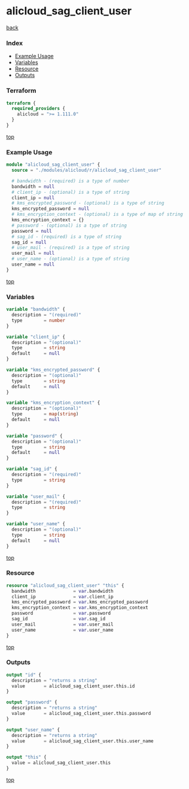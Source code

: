 # alicloud_sag_client_user

[back](../alicloud.md)

### Index

- [Example Usage](#example-usage)
- [Variables](#variables)
- [Resource](#resource)
- [Outputs](#outputs)

### Terraform

```terraform
terraform {
  required_providers {
    alicloud = ">= 1.111.0"
  }
}
```

[top](#index)

### Example Usage

```terraform
module "alicloud_sag_client_user" {
  source = "./modules/alicloud/r/alicloud_sag_client_user"

  # bandwidth - (required) is a type of number
  bandwidth = null
  # client_ip - (optional) is a type of string
  client_ip = null
  # kms_encrypted_password - (optional) is a type of string
  kms_encrypted_password = null
  # kms_encryption_context - (optional) is a type of map of string
  kms_encryption_context = {}
  # password - (optional) is a type of string
  password = null
  # sag_id - (required) is a type of string
  sag_id = null
  # user_mail - (required) is a type of string
  user_mail = null
  # user_name - (optional) is a type of string
  user_name = null
}
```

[top](#index)

### Variables

```terraform
variable "bandwidth" {
  description = "(required)"
  type        = number
}

variable "client_ip" {
  description = "(optional)"
  type        = string
  default     = null
}

variable "kms_encrypted_password" {
  description = "(optional)"
  type        = string
  default     = null
}

variable "kms_encryption_context" {
  description = "(optional)"
  type        = map(string)
  default     = null
}

variable "password" {
  description = "(optional)"
  type        = string
  default     = null
}

variable "sag_id" {
  description = "(required)"
  type        = string
}

variable "user_mail" {
  description = "(required)"
  type        = string
}

variable "user_name" {
  description = "(optional)"
  type        = string
  default     = null
}
```

[top](#index)

### Resource

```terraform
resource "alicloud_sag_client_user" "this" {
  bandwidth              = var.bandwidth
  client_ip              = var.client_ip
  kms_encrypted_password = var.kms_encrypted_password
  kms_encryption_context = var.kms_encryption_context
  password               = var.password
  sag_id                 = var.sag_id
  user_mail              = var.user_mail
  user_name              = var.user_name
}
```

[top](#index)

### Outputs

```terraform
output "id" {
  description = "returns a string"
  value       = alicloud_sag_client_user.this.id
}

output "password" {
  description = "returns a string"
  value       = alicloud_sag_client_user.this.password
}

output "user_name" {
  description = "returns a string"
  value       = alicloud_sag_client_user.this.user_name
}

output "this" {
  value = alicloud_sag_client_user.this
}
```

[top](#index)